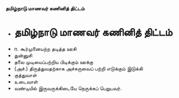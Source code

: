 **தமிழ்நாடு மாணவர் கணினித் திட்டம்**
- # தமிழ்நாடு மாணவர் கணினித் திட்டம்
- n. கூர்முனையற்ற தடித்த ஊசி
- துன்னுசி
- தலை முடியைப்பற்றிய பிடிக்கும் ஊக்கு
- (அச்.) திருத்துவதற்காக அச்சுருவைப் பற்றி எடுக்கும் இடுக்கி
- குத்துவாள்
- உடைவாள்
- வண்டியில் இருவருக்கிடையே நெருக்கப் பெறுபவர்.

